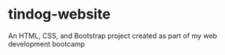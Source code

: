 # tindog-website
An HTML, CSS, and Bootstrap project created as part of my web development bootcamp
